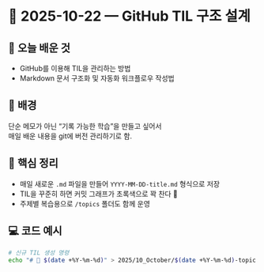 # 📅 2025-10-22 — GitHub TIL 구조 설계

## 🚀 오늘 배운 것
- GitHub를 이용해 TIL을 관리하는 방법
- Markdown 문서 구조화 및 자동화 워크플로우 작성법

## 🧩 배경
단순 메모가 아닌 “기록 가능한 학습”을 만들고 싶어서  
매일 배운 내용을 git에 버전 관리하기로 함.

## 🧠 핵심 정리
- 매일 새로운 `.md` 파일을 만들어 `YYYY-MM-DD-title.md` 형식으로 저장
- TIL을 꾸준히 하면 커밋 그래프가 초록색으로 꽉 찬다 🌱
- 주제별 복습용으로 `/topics` 폴더도 함께 운영

## 💻 코드 예시
```bash
# 신규 TIL 생성 명령
echo "# 📅 $(date +%Y-%m-%d)" > 2025/10_October/$(date +%Y-%m-%d)-topic.md
